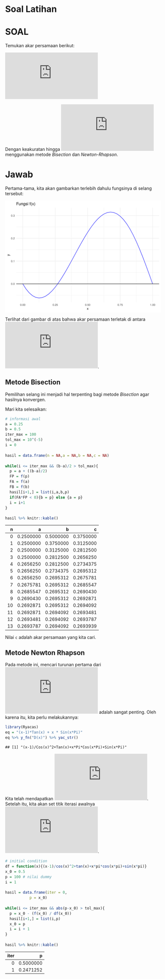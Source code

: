 Soal Latihan
================

# SOAL

Temukan akar persamaan berikut:

  
![(x-1) \\tan{x} + x \\sin{\\pi x} = 0, x \\in
\[0,1\]](https://latex.codecogs.com/png.latex?%28x-1%29%20%5Ctan%7Bx%7D%20%2B%20x%20%5Csin%7B%5Cpi%20x%7D%20%3D%200%2C%20x%20%5Cin%20%5B0%2C1%5D
"(x-1) \\tan{x} + x \\sin{\\pi x} = 0, x \\in [0,1]")  

Dengan keakuratan hingga
![10^{-5}](https://latex.codecogs.com/png.latex?10%5E%7B-5%7D "10^{-5}")
menggunakan metode *Bisection* dan *Newton-Rhapson*.

# Jawab

Pertama-tama, kita akan gambarkan terlebih dahulu fungsinya di selang
tersebut:

<img src="readme_files/figure-gfm/unnamed-chunk-2-1.png" width="672" style="display: block; margin: auto;" />

Terlihat dari gambar di atas bahwa akar persamaan terletak di antara
![\[0.25,0.5\]](https://latex.codecogs.com/png.latex?%5B0.25%2C0.5%5D
"[0.25,0.5]").

## Metode Bisection

Pemilihan selang ini menjadi hal terpenting bagi metode *Bisection* agar
hasilnya konvergen.

Mari kita selesaikan:

``` r
# informasi awal
a = 0.25
b = 0.5
iter_max = 100
tol_max = 10^(-5)
i = 0

hasil = data.frame(n = NA,a = NA,b = NA,c = NA)

while(i <= iter_max && (b-a)/2 > tol_max){
  p = a + ((b-a)/2)
  FP = f(p)
  FA = f(a)
  FB = f(b)
  hasil[i+1,] = list(i,a,b,p)
  if(FA*FP < 0){b = p} else {a = p}
  i = i+1
}

hasil %>% knitr::kable()
```

|  n |         a |         b |         c |
| -: | --------: | --------: | --------: |
|  0 | 0.2500000 | 0.5000000 | 0.3750000 |
|  1 | 0.2500000 | 0.3750000 | 0.3125000 |
|  2 | 0.2500000 | 0.3125000 | 0.2812500 |
|  3 | 0.2500000 | 0.2812500 | 0.2656250 |
|  4 | 0.2656250 | 0.2812500 | 0.2734375 |
|  5 | 0.2656250 | 0.2734375 | 0.2695312 |
|  6 | 0.2656250 | 0.2695312 | 0.2675781 |
|  7 | 0.2675781 | 0.2695312 | 0.2685547 |
|  8 | 0.2685547 | 0.2695312 | 0.2690430 |
|  9 | 0.2690430 | 0.2695312 | 0.2692871 |
| 10 | 0.2692871 | 0.2695312 | 0.2694092 |
| 11 | 0.2692871 | 0.2694092 | 0.2693481 |
| 12 | 0.2693481 | 0.2694092 | 0.2693787 |
| 13 | 0.2693787 | 0.2694092 | 0.2693939 |

Nilai `c` adalah akar persamaan yang kita cari.

## Metode Newton Rhapson

Pada metode ini, mencari turunan pertama dari
![f(x)](https://latex.codecogs.com/png.latex?f%28x%29 "f(x)") adalah
sangat penting. Oleh karena itu, kita perlu melakukannya:

``` r
library(Ryacas)
eq = "(x-1)*Tan(x) + x * Sin(x*Pi)"
eq %>% y_fn("D(x)") %>% yac_str()
```

    ## [1] "(x-1)/Cos(x)^2+Tan(x)+x*Pi*Cos(x*Pi)+Sin(x*Pi)"

Kita telah mendapatkan
![f'(x)](https://latex.codecogs.com/png.latex?f%27%28x%29 "f'(x)").
Setelah itu, kita akan set titik iterasi awalnya ![x\_0
= 0.5](https://latex.codecogs.com/png.latex?x_0%20%3D%200.5
"x_0 = 0.5").

``` r
# initial condition
df = function(x){(x-1)/cos(x)^2+tan(x)+x*pi*cos(x*pi)+sin(x*pi)}
x_0 = 0.5
p = 100 # nilai dummy
i = 1

hasil = data.frame(iter = 0,
           p = x_0)

while(i <= iter_max && abs(p-x_0) > tol_max){
  p = x_0 - (f(x_0) / df(x_0))
  hasil[i+1,] = list(i,p)
  x_0 = p
  i = i + 1
}

hasil %>% knitr::kable()
```

| iter |         p |
| ---: | --------: |
|    0 | 0.5000000 |
|    1 | 0.2471252 |
